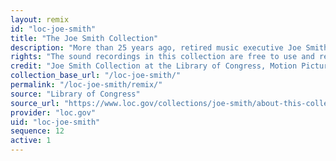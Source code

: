 ```yaml
---
layout: remix
id: "loc-joe-smith"
title: "The Joe Smith Collection"
description: "More than 25 years ago, retired music executive Joe Smith accomplished a Herculean feat—he got more than 200 celebrated singers, musicians and industry icons to talk about their lives, music, experiences and contemporaries. In 2012 Smith donated this treasure trove of unedited sound recordings to the nation's library."
rights: "The sound recordings in this collection are free to use and reuse with proper attribution to the copyright owner, Joe Smith."
credit: "Joe Smith Collection at the Library of Congress, Motion Picture, Broadcasting and Recorded Sound Division."
collection_base_url: "/loc-joe-smith/"
permalink: "/loc-joe-smith/remix/"
source: "Library of Congress"
source_url: "https://www.loc.gov/collections/joe-smith/about-this-collection/"
provider: "loc.gov"
uid: "loc-joe-smith"
sequence: 12
active: 1
---
```

